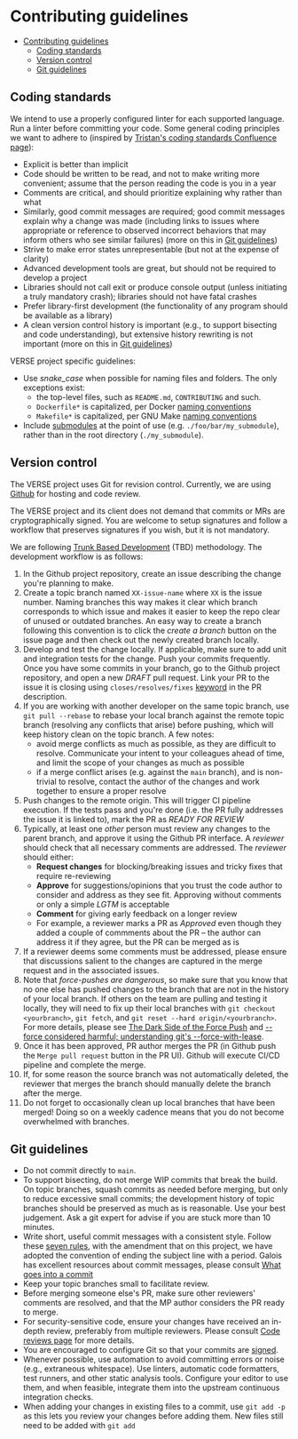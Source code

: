 # Contributing guidelines

- [Contributing guidelines](#contributing-guidelines)
  - [Coding standards](#coding-standards)
  - [Version control](#version-control)
  - [Git guidelines](#git-guidelines)


## Coding standards

We intend to use a properly configured linter for each supported language. Run a linter before committing your code. Some general coding principles we want to adhere to (inspired by [Tristan's coding standards Confluence page](https://confluence.galois.com/display/~tristan/Haskell+Coding+Standards)):

* Explicit is better than implicit
* Code should be written to be read, and not to make writing more convenient; assume that the person reading the code is you in a year
* Comments are critical, and should prioritize explaining why rather than what
* Similarly, good commit messages are required; good commit messages explain why a change was made (including links to issues where appropriate or reference to observed incorrect behaviors that may inform others who see similar failures) (more on this in [Git guidelines](#git-guidelines))
* Strive to make error states unrepresentable (but not at the expense of clarity)
* Advanced development tools are great, but should not be required to develop a project
* Libraries should not call exit or produce console output (unless initiating a truly mandatory crash); libraries should not have fatal crashes
* Prefer library-first development (the functionality of any program should be available as a library)
* A clean version control history is important (e.g., to support bisecting and code understanding), but extensive history rewriting is not important (more on this in [Git guidelines](#git-guidelines))

VERSE project specific guidelines:
* Use *snake_case* when possible for naming files and folders. The only exceptions exist:
  * the top-level files, such as `README.md`, `CONTRIBUTING` and such.
  * `Dockerfile*` is capitalized, per Docker [naming conventions](https://stackoverflow.com/a/63995752)
  * `Makefile*` is capitalized, per GNU Make [naming conventions](https://www.gnu.org/software/make/manual/make.html#Makefile-Names)
* Include [submodules](https://git-scm.com/book/en/v2/Git-Tools-Submodules) at the point of use (e.g. `./foo/bar/my_submodule`), rather than in the root directory (`./my_submodule`).

## Version control

The VERSE project uses Git for revision control. Currently, we are
using [Github][] for hosting and code review.

The VERSE project and its client does not demand that commits or MRs
are cryptographically signed.  You are welcome to setup signatures and
follow a workflow that preserves signatures if you wish, but it is not
mandatory.

We are following [Trunk Based Development](https://trunkbaseddevelopment.com/) (TBD) methodology.
The development workflow is as follows:

1. In the Github project repository, create an issue describing the change
   you're planning to make.
2. Create a topic branch named `XX-issue-name` where `XX` is the issue number.  Naming branches this way makes it clear which branch corresponds to which issue and makes it easier to keep the repo clear of unused or outdated branches.  An easy way to create a branch following this convention is to click the *create a branch* button on the issue page and then check out the newly created branch locally.
3. Develop and test the change locally. If applicable, make sure to add
   unit and integration tests for the change.  Push your commits frequently.
   Once you have some commits in your branch, go to the Github project repository,
   and open a new *DRAFT* pull request.
   Link your PR to the issue it is closing using `closes/resolves/fixes` [keyword](https://docs.github.com/en/issues/tracking-your-work-with-issues/linking-a-pull-request-to-an-issue) in the PR description.
4. If you are working with another developer on
   the same topic branch, use `git pull --rebase` to rebase your local
   branch against the remote topic branch (resolving any conflicts
   that arise) before pushing, which will keep history clean on the
   topic branch. A few notes:
   * avoid merge conflicts as much as possible, as they are difficult to resolve. Communicate your intent to your colleagues ahead of time, and limit the scope of your changes as much as possible
   * if a merge conflict arises (e.g. against the `main` branch), and is non-trivial to resolve, contact the author of the changes and work together to ensure a proper resolve
5. Push changes to the remote origin. This will trigger CI pipeline execution.
   If the tests pass and you're done (i.e. the PR fully addresses the issue it is linked to), mark the PR as *READY FOR REVIEW*
6. Typically, at least one _other_ person must review any changes to
   the parent branch, and approve it using the Github PR interface. A
   _reviewer_ should check that all necessary comments are addressed. The _reviewer_ should either:
   * **Request changes** for blocking/breaking issues and tricky fixes that require re-reviewing
   * **Approve** for suggestions/opinions that you trust the code author to consider and address as they see fit. Approving without comments or only a simple *LGTM* is acceptable
   * **Comment** for giving early feedback on a longer review
   * For example, a reviewer marks a PR as *Approved* even though they added a couple of commments about the PR – the author can address it if they agree, but the PR can be merged as is
7. If a reviewer deems some comments must be addressed, please ensure
   that discussions salient to the changes are captured in the merge
   request and in the associated issues.
8.  Note that *force-pushes are dangerous*, so make sure that you
   know that no one else has pushed changes to the branch that are not
   in the history of your local branch.  If others on the team are
   pulling and testing it locally, they will need to fix up their
   local branches with `git checkout <yourbranch>`, `git fetch`, and
   `git reset --hard origin/<yourbranch>`. For more details, please
   see [The Dark Side of the Force Push][] and [--force considered
   harmful; understanding git's --force-with-lease][].
9.  Once it has been approved, PR author merges the PR (in Github push the `Merge pull request`
   button in the PR UI). Github will execute
   CI/CD pipeline and complete the merge.
10. If, for some reason the source branch was not automatically deleted, the reviewer that merges the branch should manually delete
   the branch after the merge.
11. Do not forget to occasionally clean up local branches that have
    been merged!  Doing so on a weekly cadence means that you do not
    become overwhelmed with branches.

[The Dark Side of the Force Push]: http://willi.am/blog/2014/08/12/the-dark-side-of-the-force-push/
[--force considered harmful; understanding git's --force-with-lease]: https://developer.atlassian.com/blog/2015/04/force-with-lease/
[Magit]: https://magit.vc/
[GitKraken]: https://www.gitkraken.com/
[Github]: https://github.com/

## Git guidelines

- Do not commit directly to `main`.
- To support bisecting, do not merge WIP commits that break the build.
  On topic branches, squash commits as needed before merging, but only
  to reduce excessive small commits; the development history of topic
  branches should be preserved as much as is reasonable. Use your
  best judgement. Ask a git expert for advise if you are stuck more
  than 10 minutes.
- Write short, useful commit messages with a consistent style. Follow
  these [seven rules][], with the amendment that on this project, we
  have adopted the convention of ending the subject line with a
  period. Galois has excellent resources about commit messages, please consult
  [What goes into a commit](https://confluence.galois.com/pages/viewpage.action?pageId=82346420)
- Keep your topic branches small to facilitate review.
- Before merging someone else's PR, make sure other reviewers'
  comments are resolved, and that the MP author considers the PR ready
  to merge.
- For security-sensitive code, ensure your changes have received an
  in-depth review, preferably from multiple reviewers. Please consult [Code reviews page](https://confluence.galois.com/display/EN/Code+Reviews) for more details.
- You are encouraged to configure Git so that your commits are [signed][].
- Whenever possible, use automation to avoid committing errors or
  noise (e.g., extraneous whitespace).  Use linters, automatic code
  formatters, test runners, and other static analysis tools.
  Configure your editor to use them, and when feasible, integrate them
  into the upstream continuous integration checks.
- When adding your changes in existing files to a commit, use `git add -p` as
  this lets you review your changes before adding them. New files still need
  to be added with `git add`

[seven rules]: https://chris.beams.io/posts/git-commit/#seven-rules
[signed]: https://git-scm.com/book/en/v2/Git-Tools-Signing-Your-Work
